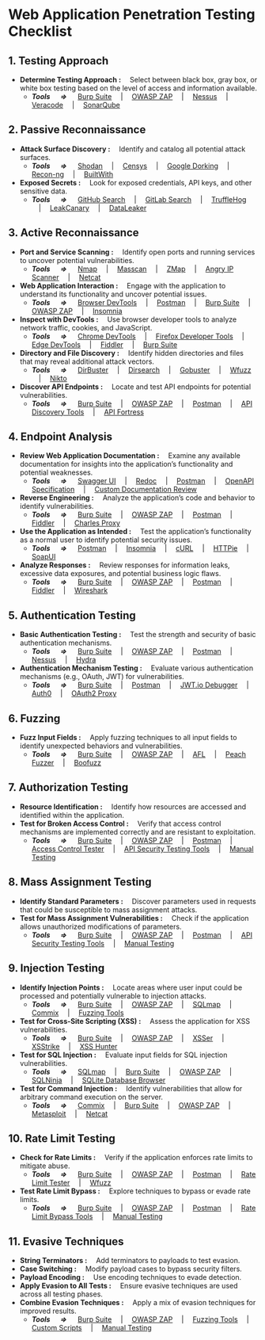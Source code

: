 # Web Application Penetration Testing Checklist

## 1. Testing Approach <br />
- **Determine Testing Approach :&emsp;** Select between black box, gray box, or white box testing based on the level of access and information available.<br />
  - ***Tools &emsp; =>*** &emsp; [Burp Suite](#) &emsp;|&emsp; [OWASP ZAP](#) &emsp;|&emsp; [Nessus](#) &emsp;|&emsp; [Veracode](#) &emsp;|&emsp; [SonarQube](#)<br />

## 2. Passive Reconnaissance <br />
- **Attack Surface Discovery :&emsp;** Identify and catalog all potential attack surfaces.<br />
  - ***Tools &emsp; =>*** &emsp; [Shodan](#) &emsp;|&emsp; [Censys](#) &emsp;|&emsp; [Google Dorking](#) &emsp;|&emsp; [Recon-ng](#) &emsp;|&emsp; [BuiltWith](#)<br />
- **Exposed Secrets :&emsp;** Look for exposed credentials, API keys, and other sensitive data.<br />
  - ***Tools &emsp; =>*** &emsp; [GitHub Search](#) &emsp;|&emsp; [GitLab Search](#) &emsp;|&emsp; [TruffleHog](#) &emsp;|&emsp; [LeakCanary](#) &emsp;|&emsp; [DataLeaker](#)<br />

## 3. Active Reconnaissance <br />
- **Port and Service Scanning :&emsp;** Identify open ports and running services to uncover potential vulnerabilities.<br />
  - ***Tools &emsp; =>*** &emsp; [Nmap](#) &emsp;|&emsp; [Masscan](#) &emsp;|&emsp; [ZMap](#) &emsp;|&emsp; [Angry IP Scanner](#) &emsp;|&emsp; [Netcat](#)<br />
- **Web Application Interaction :&emsp;** Engage with the application to understand its functionality and uncover potential issues.<br />
  - ***Tools &emsp; =>*** &emsp; [Browser DevTools](#) &emsp;|&emsp; [Postman](#) &emsp;|&emsp; [Burp Suite](#) &emsp;|&emsp; [OWASP ZAP](#) &emsp;|&emsp; [Insomnia](#)<br />
- **Inspect with DevTools :&emsp;** Use browser developer tools to analyze network traffic, cookies, and JavaScript.<br />
  - ***Tools &emsp; =>*** &emsp; [Chrome DevTools](#) &emsp;|&emsp; [Firefox Developer Tools](#) &emsp;|&emsp; [Edge DevTools](#) &emsp;|&emsp; [Fiddler](#) &emsp;|&emsp; [Burp Suite](#)<br />
- **Directory and File Discovery :&emsp;** Identify hidden directories and files that may reveal additional attack vectors.<br />
  - ***Tools &emsp; =>*** &emsp; [DirBuster](#) &emsp;|&emsp; [Dirsearch](#) &emsp;|&emsp; [Gobuster](#) &emsp;|&emsp; [Wfuzz](#) &emsp;|&emsp; [Nikto](#)<br />
- **Discover API Endpoints :&emsp;** Locate and test API endpoints for potential vulnerabilities.<br />
  - ***Tools &emsp; =>*** &emsp; [Burp Suite](#) &emsp;|&emsp; [OWASP ZAP](#) &emsp;|&emsp; [Postman](#) &emsp;|&emsp; [API Discovery Tools](#) &emsp;|&emsp; [API Fortress](#)<br />

## 4. Endpoint Analysis <br />
- **Review Web Application Documentation :&emsp;** Examine any available documentation for insights into the application’s functionality and potential weaknesses.<br />
  - ***Tools &emsp; =>*** &emsp; [Swagger UI](#) &emsp;|&emsp; [Redoc](#) &emsp;|&emsp; [Postman](#) &emsp;|&emsp; [OpenAPI Specification](#) &emsp;|&emsp; [Custom Documentation Review](#)<br />
- **Reverse Engineering :&emsp;** Analyze the application’s code and behavior to identify vulnerabilities.<br />
  - ***Tools &emsp; =>*** &emsp; [Burp Suite](#) &emsp;|&emsp; [OWASP ZAP](#) &emsp;|&emsp; [Postman](#) &emsp;|&emsp; [Fiddler](#) &emsp;|&emsp; [Charles Proxy](#)<br />
- **Use the Application as Intended :&emsp;** Test the application’s functionality as a normal user to identify potential security issues.<br />
  - ***Tools &emsp; =>*** &emsp; [Postman](#) &emsp;|&emsp; [Insomnia](#) &emsp;|&emsp; [cURL](#) &emsp;|&emsp; [HTTPie](#) &emsp;|&emsp; [SoapUI](#)<br />
- **Analyze Responses :&emsp;** Review responses for information leaks, excessive data exposures, and potential business logic flaws.<br />
  - ***Tools &emsp; =>*** &emsp; [Burp Suite](#) &emsp;|&emsp; [OWASP ZAP](#) &emsp;|&emsp; [Postman](#) &emsp;|&emsp; [Fiddler](#) &emsp;|&emsp; [Wireshark](#)<br />

## 5. Authentication Testing <br />
- **Basic Authentication Testing :&emsp;** Test the strength and security of basic authentication mechanisms.<br />
  - ***Tools &emsp; =>*** &emsp; [Burp Suite](#) &emsp;|&emsp; [OWASP ZAP](#) &emsp;|&emsp; [Postman](#) &emsp;|&emsp; [Nessus](#) &emsp;|&emsp; [Hydra](#)<br />
- **Authentication Mechanism Testing :&emsp;** Evaluate various authentication mechanisms (e.g., OAuth, JWT) for vulnerabilities.<br />
  - ***Tools &emsp; =>*** &emsp; [Burp Suite](#) &emsp;|&emsp; [Postman](#) &emsp;|&emsp; [JWT.io Debugger](#) &emsp;|&emsp; [Auth0](#) &emsp;|&emsp; [OAuth2 Proxy](#)<br />

## 6. Fuzzing <br />
- **Fuzz Input Fields :&emsp;** Apply fuzzing techniques to all input fields to identify unexpected behaviors and vulnerabilities.<br />
  - ***Tools &emsp; =>*** &emsp; [Burp Suite](#) &emsp;|&emsp; [OWASP ZAP](#) &emsp;|&emsp; [AFL](#) &emsp;|&emsp; [Peach Fuzzer](#) &emsp;|&emsp; [Boofuzz](#)<br />

## 7. Authorization Testing <br />
- **Resource Identification :&emsp;** Identify how resources are accessed and identified within the application.<br />
- **Test for Broken Access Control :&emsp;** Verify that access control mechanisms are implemented correctly and are resistant to exploitation.<br />
  - ***Tools &emsp; =>*** &emsp; [Burp Suite](#) &emsp;|&emsp; [OWASP ZAP](#) &emsp;|&emsp; [Postman](#) &emsp;|&emsp; [Access Control Tester](#) &emsp;|&emsp; [API Security Testing Tools](#) &emsp;|&emsp; [Manual Testing](#)<br />

## 8. Mass Assignment Testing <br />
- **Identify Standard Parameters :&emsp;** Discover parameters used in requests that could be susceptible to mass assignment attacks.<br />
- **Test for Mass Assignment Vulnerabilities :&emsp;** Check if the application allows unauthorized modifications of parameters.<br />
  - ***Tools &emsp; =>*** &emsp; [Burp Suite](#) &emsp;|&emsp; [OWASP ZAP](#) &emsp;|&emsp; [Postman](#) &emsp;|&emsp; [API Security Testing Tools](#) &emsp;|&emsp; [Manual Testing](#)<br />

## 9. Injection Testing <br />
- **Identify Injection Points :&emsp;** Locate areas where user input could be processed and potentially vulnerable to injection attacks.<br />
  - ***Tools &emsp; =>*** &emsp; [Burp Suite](#) &emsp;|&emsp; [OWASP ZAP](#) &emsp;|&emsp; [SQLmap](#) &emsp;|&emsp; [Commix](#) &emsp;|&emsp; [Fuzzing Tools](#)<br />
- **Test for Cross-Site Scripting (XSS) :&emsp;** Assess the application for XSS vulnerabilities.<br />
  - ***Tools &emsp; =>*** &emsp; [Burp Suite](#) &emsp;|&emsp; [OWASP ZAP](#) &emsp;|&emsp; [XSSer](#) &emsp;|&emsp; [XSStrike](#) &emsp;|&emsp; [XSS Hunter](#)<br />
- **Test for SQL Injection :&emsp;** Evaluate input fields for SQL injection vulnerabilities.<br />
  - ***Tools &emsp; =>*** &emsp; [SQLmap](#) &emsp;|&emsp; [Burp Suite](#) &emsp;|&emsp; [OWASP ZAP](#) &emsp;|&emsp; [SQLNinja](#) &emsp;|&emsp; [SQLite Database Browser](#)<br />
- **Test for Command Injection :&emsp;** Identify vulnerabilities that allow for arbitrary command execution on the server.<br />
  - ***Tools &emsp; =>*** &emsp; [Commix](#) &emsp;|&emsp; [Burp Suite](#) &emsp;|&emsp; [OWASP ZAP](#) &emsp;|&emsp; [Metasploit](#) &emsp;|&emsp; [Netcat](#)<br />

## 10. Rate Limit Testing <br />
- **Check for Rate Limits :&emsp;** Verify if the application enforces rate limits to mitigate abuse.<br />
  - ***Tools &emsp; =>*** &emsp; [Burp Suite](#) &emsp;|&emsp; [OWASP ZAP](#) &emsp;|&emsp; [Postman](#) &emsp;|&emsp; [Rate Limit Tester](#) &emsp;|&emsp; [Wfuzz](#)<br />
- **Test Rate Limit Bypass :&emsp;** Explore techniques to bypass or evade rate limits.<br />
  - ***Tools &emsp; =>*** &emsp; [Burp Suite](#) &emsp;|&emsp; [OWASP ZAP](#) &emsp;|&emsp; [Postman](#) &emsp;|&emsp; [Rate Limit Bypass Tools](#) &emsp;|&emsp; [Manual Testing](#)<br />

## 11. Evasive Techniques <br />
- **String Terminators :&emsp;** Add terminators to payloads to test evasion.<br />
- **Case Switching :&emsp;** Modify payload cases to bypass security filters.<br />
- **Payload Encoding :&emsp;** Use encoding techniques to evade detection.<br />
- **Apply Evasion to All Tests :&emsp;** Ensure evasive techniques are used across all testing phases.<br />
- **Combine Evasion Techniques :&emsp;** Apply a mix of evasion techniques for improved results.<br />
  - ***Tools &emsp; =>*** &emsp; [Burp Suite](#) &emsp;|&emsp; [OWASP ZAP](#) &emsp;|&emsp; [Fuzzing Tools](#) &emsp;|&emsp; [Custom Scripts](#) &emsp;|&emsp; [Manual Testing](#)<br />


